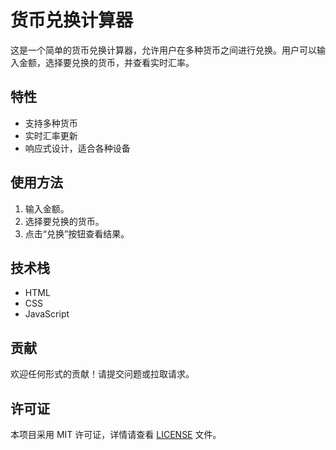 # 货币兑换计算器

这是一个简单的货币兑换计算器，允许用户在多种货币之间进行兑换。用户可以输入金额，选择要兑换的货币，并查看实时汇率。

## 特性
- 支持多种货币
- 实时汇率更新
- 响应式设计，适合各种设备

## 使用方法
1. 输入金额。
2. 选择要兑换的货币。
3. 点击“兑换”按钮查看结果。

## 技术栈
- HTML
- CSS
- JavaScript

## 贡献
欢迎任何形式的贡献！请提交问题或拉取请求。

## 许可证
本项目采用 MIT 许可证，详情请查看 [LICENSE](LICENSE) 文件。
